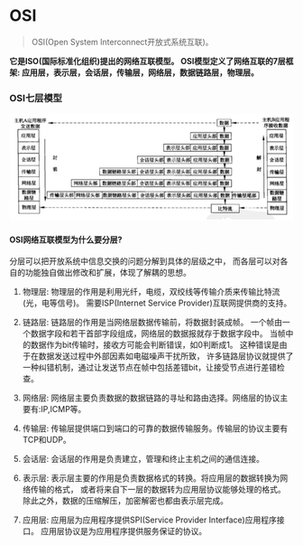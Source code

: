# OSI

>OSI(Open System Interconnect开放式系统互联)。

**它是ISO(国际标准化组织)提出的网络互联模型。
OSI模型定义了网络互联的7层框架:
应用层，表示层，会话层，传输层，网络层，数据链路层，物理层。**

### OSI七层模型

![OSI7层模型](../../img/computer_network/OSI%207层模型.png)

#### OSI网络互联模型为什么要分层?
分层可以把开放系统中信息交换的问题分解到具体的层级之中，
而各层可以对各自的功能独自做出修改和扩展，体现了解耦的思想。

1. 物理层: 物理层的作用是利用光纤，电缆，双绞线等传输介质来传输比特流(光，电等信号)。
需要ISP(Internet Service Provider)互联网提供商的支持。

2. 链路层: 链路层的作用是当网络层数据传输前，将数据封装成帧。
一个帧由一个数据字段和若干首部字段组成，网络层的数据报就存于数据字段中。
当帧中的数据作为bit传输时，接收方可能会判断错误，如0判断成1。
这种错误是由于在数据发送过程中外部因素如电磁噪声干扰所致，
许多链路层协议就提供了一种纠错机制，通过让发送节点在帧中包括差错bit，让接受节点进行差错检查。

3. 网络层: 网络层主要负责数据的数据链路的寻址和路由选择。网络层的协议主要有:IP,ICMP等。

4. 传输层: 传输层提供端口到端口的可靠的数据传输服务。传输层的协议主要有TCP和UDP。

5. 会话层: 会话层的作用是负责建立，管理和终止主机之间的通信连接。

6. 表示层: 表示层主要的作用是负责数据格式的转换。将应用层的数据转换为网络传输的格式，
或者将来自下一层的数据转为应用层协议能够处理的格式。
除此之外，数据的压缩解压，加密解密也都由表示层完成。

7. 应用层: 应用层为应用程序提供SPI(Service Provider Interface)应用程序接口。
应用层协议是为应用程序提供服务保证的协议。